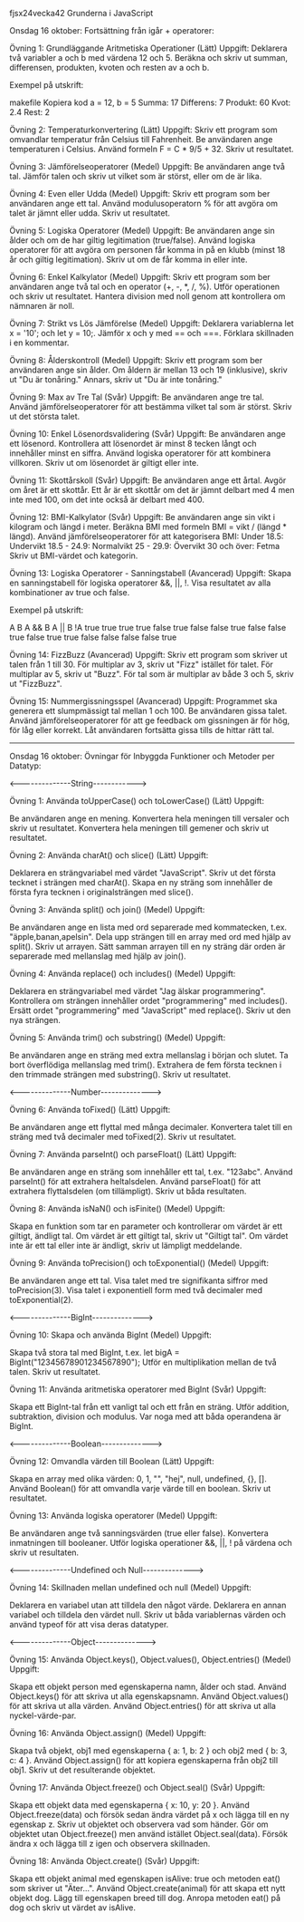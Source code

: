 fjsx24vecka42
Grunderna i JavaScript

Onsdag 16 oktober: Fortsättning från igår + operatorer:

Övning 1: Grundläggande Aritmetiska Operationer (Lätt)
Uppgift:
Deklarera två variabler a och b med värdena 12 och 5.
Beräkna och skriv ut summan, differensen, produkten, kvoten och resten av a och b.

Exempel på utskrift:

makefile
Kopiera kod
a = 12, b = 5
Summa: 17
Differens: 7
Produkt: 60
Kvot: 2.4
Rest: 2

Övning 2: Temperaturkonvertering (Lätt)
Uppgift:
Skriv ett program som omvandlar temperatur från Celsius till Fahrenheit.
Be användaren ange temperaturen i Celsius.
Använd formeln F = C \* 9/5 + 32.
Skriv ut resultatet.

Övning 3: Jämförelseoperatorer (Medel)
Uppgift:
Be användaren ange två tal.
Jämför talen och skriv ut vilket som är störst, eller om de är lika.

Övning 4: Even eller Udda (Medel)
Uppgift:
Skriv ett program som ber användaren ange ett tal.
Använd modulusoperatorn % för att avgöra om talet är jämnt eller udda.
Skriv ut resultatet.

Övning 5: Logiska Operatorer (Medel)
Uppgift:
Be användaren ange sin ålder och om de har giltig legitimation (true/false).
Använd logiska operatorer för att avgöra om personen får komma in på en klubb (minst 18 år och giltig legitimation).
Skriv ut om de får komma in eller inte.

Övning 6: Enkel Kalkylator (Medel)
Uppgift:
Skriv ett program som ber användaren ange två tal och en operator (+, -, \*, /, %).
Utför operationen och skriv ut resultatet.
Hantera division med noll genom att kontrollera om nämnaren är noll.

Övning 7: Strikt vs Lös Jämförelse (Medel)
Uppgift:
Deklarera variablerna let x = '10'; och let y = 10;.
Jämför x och y med == och ===.
Förklara skillnaden i en kommentar.

Övning 8: Ålderskontroll (Medel)
Uppgift:
Skriv ett program som ber användaren ange sin ålder.
Om åldern är mellan 13 och 19 (inklusive), skriv ut "Du är tonåring."
Annars, skriv ut "Du är inte tonåring."

Övning 9: Max av Tre Tal (Svår)
Uppgift:
Be användaren ange tre tal.
Använd jämförelseoperatorer för att bestämma vilket tal som är störst.
Skriv ut det största talet.

Övning 10: Enkel Lösenordsvalidering (Svår)
Uppgift:
Be användaren ange ett lösenord.
Kontrollera att lösenordet är minst 8 tecken långt och innehåller minst en siffra.
Använd logiska operatorer för att kombinera villkoren.
Skriv ut om lösenordet är giltigt eller inte.

Övning 11: Skottårskoll (Svår)
Uppgift:
Be användaren ange ett årtal.
Avgör om året är ett skottår.
Ett år är ett skottår om det är jämnt delbart med 4 men inte med 100, om det inte också är delbart med 400.

Övning 12: BMI-Kalkylator (Svår)
Uppgift:
Be användaren ange sin vikt i kilogram och längd i meter.
Beräkna BMI med formeln BMI = vikt / (längd \* längd).
Använd jämförelseoperatorer för att kategorisera BMI:
Under 18.5: Undervikt
18.5 - 24.9: Normalvikt
25 - 29.9: Övervikt
30 och över: Fetma
Skriv ut BMI-värdet och kategorin.

Övning 13: Logiska Operatorer - Sanningstabell (Avancerad)
Uppgift:
Skapa en sanningstabell för logiska operatorer &&, ||, !.
Visa resultatet av alla kombinationer av true och false.

Exempel på utskrift:

A B A && B A || B !A
true true true true false
true false false true false
false true false true true
false false false false true

Övning 14: FizzBuzz (Avancerad)
Uppgift:
Skriv ett program som skriver ut talen från 1 till 30.
För multiplar av 3, skriv ut "Fizz" istället för talet.
För multiplar av 5, skriv ut "Buzz".
För tal som är multiplar av både 3 och 5, skriv ut "FizzBuzz".

Övning 15: Nummergissningsspel (Avancerad)
Uppgift:
Programmet ska generera ett slumpmässigt tal mellan 1 och 100.
Be användaren gissa talet.
Använd jämförelseoperatorer för att ge feedback om gissningen är för hög, för låg eller korrekt.
Låt användaren fortsätta gissa tills de hittar rätt tal.

---

Onsdag 16 oktober: Övningar för Inbyggda Funktioner och Metoder per Datatyp:

<--------------String------------>

Övning 1: Använda toUpperCase() och toLowerCase() (Lätt)
Uppgift:

Be användaren ange en mening.
Konvertera hela meningen till versaler och skriv ut resultatet.
Konvertera hela meningen till gemener och skriv ut resultatet.

Övning 2: Använda charAt() och slice() (Lätt)
Uppgift:

Deklarera en strängvariabel med värdet "JavaScript".
Skriv ut det första tecknet i strängen med charAt().
Skapa en ny sträng som innehåller de första fyra tecknen i originalsträngen med slice().

Övning 3: Använda split() och join() (Medel)
Uppgift:

Be användaren ange en lista med ord separerade med kommatecken, t.ex. "äpple,banan,apelsin".
Dela upp strängen till en array med ord med hjälp av split().
Skriv ut arrayen.
Sätt samman arrayen till en ny sträng där orden är separerade med mellanslag med hjälp av join().

Övning 4: Använda replace() och includes() (Medel)
Uppgift:

Deklarera en strängvariabel med värdet "Jag älskar programmering".
Kontrollera om strängen innehåller ordet "programmering" med includes().
Ersätt ordet "programmering" med "JavaScript" med replace().
Skriv ut den nya strängen.

Övning 5: Använda trim() och substring() (Medel)
Uppgift:

Be användaren ange en sträng med extra mellanslag i början och slutet.
Ta bort överflödiga mellanslag med trim().
Extrahera de fem första tecknen i den trimmade strängen med substring().
Skriv ut resultatet.

<--------------Number-------------->

Övning 6: Använda toFixed() (Lätt)
Uppgift:

Be användaren ange ett flyttal med många decimaler.
Konvertera talet till en sträng med två decimaler med toFixed(2).
Skriv ut resultatet.

Övning 7: Använda parseInt() och parseFloat() (Lätt)
Uppgift:

Be användaren ange en sträng som innehåller ett tal, t.ex. "123abc".
Använd parseInt() för att extrahera heltalsdelen.
Använd parseFloat() för att extrahera flyttalsdelen (om tillämpligt).
Skriv ut båda resultaten.

Övning 8: Använda isNaN() och isFinite() (Medel)
Uppgift:

Skapa en funktion som tar en parameter och kontrollerar om värdet är ett giltigt, ändligt tal.
Om värdet är ett giltigt tal, skriv ut "Giltigt tal".
Om värdet inte är ett tal eller inte är ändligt, skriv ut lämpligt meddelande.

Övning 9: Använda toPrecision() och toExponential() (Medel)
Uppgift:

Be användaren ange ett tal.
Visa talet med tre signifikanta siffror med toPrecision(3).
Visa talet i exponentiell form med två decimaler med toExponential(2).

<--------------BigInt-------------->

Övning 10: Skapa och använda BigInt (Medel)
Uppgift:

Skapa två stora tal med BigInt, t.ex. let bigA = BigInt("12345678901234567890");
Utför en multiplikation mellan de två talen.
Skriv ut resultatet.

Övning 11: Använda aritmetiska operatorer med BigInt (Svår)
Uppgift:

Skapa ett BigInt-tal från ett vanligt tal och ett från en sträng.
Utför addition, subtraktion, division och modulus.
Var noga med att båda operandena är BigInt.

<--------------Boolean-------------->

Övning 12: Omvandla värden till Boolean (Lätt)
Uppgift:

Skapa en array med olika värden: 0, 1, "", "hej", null, undefined, {}, [].
Använd Boolean() för att omvandla varje värde till en boolean.
Skriv ut resultatet.

Övning 13: Använda logiska operatorer (Medel)
Uppgift:

Be användaren ange två sanningsvärden (true eller false).
Konvertera inmatningen till booleaner.
Utför logiska operationer &&, ||, ! på värdena och skriv ut resultaten.

<--------------Undefined och Null-------------->

Övning 14: Skillnaden mellan undefined och null (Medel)
Uppgift:

Deklarera en variabel utan att tilldela den något värde.
Deklarera en annan variabel och tilldela den värdet null.
Skriv ut båda variablernas värden och använd typeof för att visa deras datatyper.

<--------------Object-------------->

Övning 15: Använda Object.keys(), Object.values(), Object.entries() (Medel)
Uppgift:

Skapa ett objekt person med egenskaperna namn, ålder och stad.
Använd Object.keys() för att skriva ut alla egenskapsnamn.
Använd Object.values() för att skriva ut alla värden.
Använd Object.entries() för att skriva ut alla nyckel-värde-par.

Övning 16: Använda Object.assign() (Medel)
Uppgift:

Skapa två objekt, obj1 med egenskaperna { a: 1, b: 2 } och obj2 med { b: 3, c: 4 }.
Använd Object.assign() för att kopiera egenskaperna från obj2 till obj1.
Skriv ut det resulterande objektet.

Övning 17: Använda Object.freeze() och Object.seal() (Svår)
Uppgift:

Skapa ett objekt data med egenskaperna { x: 10, y: 20 }.
Använd Object.freeze(data) och försök sedan ändra värdet på x och lägga till en ny egenskap z.
Skriv ut objektet och observera vad som händer.
Gör om objektet utan Object.freeze() men använd istället Object.seal(data).
Försök ändra x och lägga till z igen och observera skillnaden.

Övning 18: Använda Object.create() (Svår)
Uppgift:

Skapa ett objekt animal med egenskapen isAlive: true och metoden eat() som skriver ut "Äter...".
Använd Object.create(animal) för att skapa ett nytt objekt dog.
Lägg till egenskapen breed till dog.
Anropa metoden eat() på dog och skriv ut värdet av isAlive.
